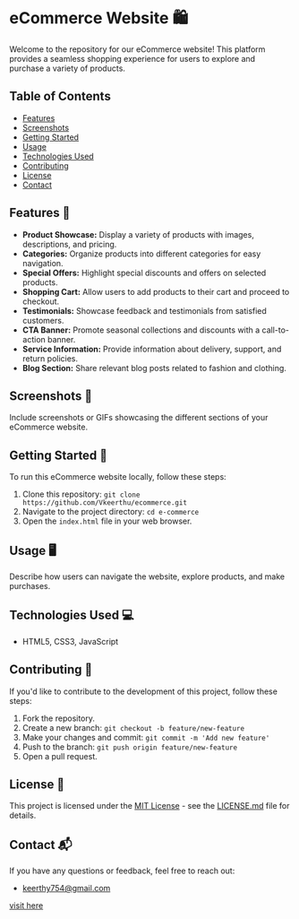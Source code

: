 # eCommerce Website 🛍️

Welcome to the repository for our eCommerce website! This platform provides a seamless shopping experience for users to explore and purchase a variety of products.

## Table of Contents

- [Features](#features)
- [Screenshots](#screenshots)
- [Getting Started](#getting-started)
- [Usage](#usage)
- [Technologies Used](#technologies-used)
- [Contributing](#contributing)
- [License](#license)
- [Contact](#contact)

## Features 🚀

- **Product Showcase:** Display a variety of products with images, descriptions, and pricing.
- **Categories:** Organize products into different categories for easy navigation.
- **Special Offers:** Highlight special discounts and offers on selected products.
- **Shopping Cart:** Allow users to add products to their cart and proceed to checkout.
- **Testimonials:** Showcase feedback and testimonials from satisfied customers.
- **CTA Banner:** Promote seasonal collections and discounts with a call-to-action banner.
- **Service Information:** Provide information about delivery, support, and return policies.
- **Blog Section:** Share relevant blog posts related to fashion and clothing.

## Screenshots 📸

Include screenshots or GIFs showcasing the different sections of your eCommerce website.

## Getting Started 🏁

To run this eCommerce website locally, follow these steps:

1. Clone this repository: `git clone https://github.com/Vkeerthu/ecommerce.git`
2. Navigate to the project directory: `cd e-commerce`
3. Open the `index.html` file in your web browser.

## Usage 🖥️

Describe how users can navigate the website, explore products, and make purchases.

## Technologies Used 💻

- HTML5, CSS3, JavaScript
  

## Contributing 🤝

If you'd like to contribute to the development of this project, follow these steps:

1. Fork the repository.
2. Create a new branch: `git checkout -b feature/new-feature`
3. Make your changes and commit: `git commit -m 'Add new feature'`
4. Push to the branch: `git push origin feature/new-feature`
5. Open a pull request.

## License 📝

This project is licensed under the [MIT License](LICENSE.md) - see the [LICENSE.md](LICENSE.md) file for details.

## Contact 📬

If you have any questions or feedback, feel free to reach out:

- keerthy754@gmail.com

[visit here](https://vkeerthu.github.io/ecommerce/)

